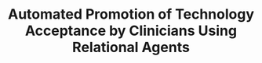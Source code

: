 ---
name: "Automated Promotion Of Technology Acceptance By"
title: "Automated Promotion of Technology Acceptance by Clinicians Using Relational Agents"
project: "A RCT to Reduce Cardiopulmonary Re-hospitalizations"
event: "Intelligent Virtual Agents conference(IVA)"
authors:
- name: "Bickmore, T."
- name: "Vardoulakis, L."
- name: "Jack, B."
- name: "Paasche-Orlow, M."
year: 2013
resources:
- name: "IVA13"
  src: "IVA13.pdf"
external_url: null
draft: false 
headless: true
---